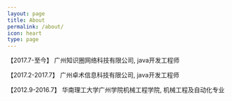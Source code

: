 ```yaml
---
layout: page
title: About
permalink: /about/
icon: heart
type: page
---
```


【2017.7-至今】 广州知识圈网络科技有限公司, java开发工程师

【2017.2-2017.7】 广州卓术信息科技有限公司, java开发工程师

【2012.9-2016.7】 华南理工大学广州学院机械工程学院, 机械工程及自动化专业